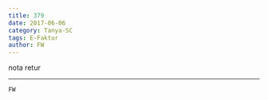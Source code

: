 ```yaml
---
title: 379
date: 2017-06-06
category: Tanya-SC
tags: E-Faktur
author: FW
---
```


nota retur

---



`FW`
